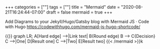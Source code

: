 +++
categories = [""]
tags = [""]
title = "Mermaid"
date = "2020-08-21T16:24:44-07:00"
draft = false
mermaid = true
+++

Add Diagrams to your Jekyll/Hugo/Gatsby blog with Mermaid JS · Code with Hugo
https://codewithhugo.com/mermaid-js-hugo-shortcode/

{{<mermaid align="left">}}
graph LR;
    A[Hard edge] -->|Link text| B(Round edge)
    B --> C{Decision}
    C -->|One| D[Result one]
    C -->|Two| E[Result two]
{{< /mermaid >}}k
